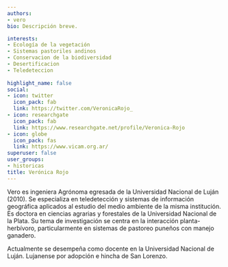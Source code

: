 ```yaml
---
authors:
- vero
bio: Descripción breve. 

interests:
- Ecología de la vegetación
- Sistemas pastoriles andinos
- Conservacion de la biodiversidad
- Desertificacion
- Teledeteccion
  
highlight_name: false
social:
- icon: twitter
  icon_pack: fab
  link: https://twitter.com/VeronicaRojo_
- icon: researchgate
  icon_pack: fab
  link: https://www.researchgate.net/profile/Veronica-Rojo
- icon: globe
  icon_pack: fas
  link: https://www.vicam.org.ar/
superuser: false
user_groups: 
- historicas
title: Verónica Rojo
---
```

Vero es ingeniera Agrónoma egresada de la Universidad Nacional de Luján (2010). Se especializa en teledetección y sistemas de información geográfica aplicados al estudio del medio ambiente de la misma institución. Es doctora en ciencias agrarias y forestales de la Universidad Nacional de la Plata. Su tema de investigación se centra en la interacción planta-herbívoro, particularmente en sistemas de pastoreo puneños con manejo ganadero. 

Actualmente se desempeña como docente en la Universidad Nacional de Luján. Lujanense por adopción e hincha de San Lorenzo.
